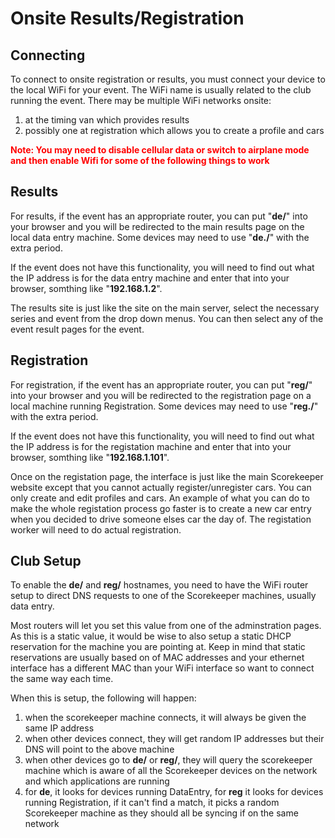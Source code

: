 # Onsite Results/Registration

## Connecting

To connect to onsite registration or results, you must connect your device to
the local WiFi for your event.  The WiFi name is usually related to the club
running the event.  There may be multiple WiFi networks onsite:

1. at the timing van which provides results 
2. possibly one at registration which allows you to create a profile and cars 

**<span style='color:red'>
Note: You may need to disable cellular data or switch to airplane mode and
then enable Wifi for some of the following things to work
</span>**


## Results

For results, if the event has an appropriate router, you can put "**de/**" into
your browser and you will be redirected to the main results page on the local
data entry machine.  Some devices may need to use "**de./**" with the extra
period.

If the event does not have this functionality, you will need to find out what
the IP address is for the data entry machine and enter that into your browser,
somthing like "**192.168.1.2**".

The results site is just like the site on the main server, select the necessary
series and event from the drop down menus.  You can then select any of the
event result pages for the event.


## Registration

For registration, if the event has an appropriate router, you can put
"**reg/**" into your browser and you will be redirected to the registration
page on a local machine running Registration.  Some devices may need to use
"**reg./**" with the extra period.

If the event does not have this functionality, you will need to find out what
the IP address is for the registation machine and enter that into your browser,
somthing like "**192.168.1.101**".

Once on the registation page, the interface is just like the main Scorekeeper
website except that you cannot actually register/unregister cars.  You can only
create and edit profiles and cars.  An example of what you can do to make the
whole registation process go faster is to create a new car entry when you
decided to drive someone elses car the day of.  The registation worker will
need to do actual registration.


## Club Setup

To enable the **de/** and **reg/** hostnames, you need to have the WiFi router
setup to direct DNS requests to one of the Scorekeeper machines, usually data
entry.

Most routers will let you set this value from one of the adminstration pages.
As this is a static value, it would be wise to also setup a static DHCP
reservation for the machine you are pointing at.  Keep in mind that static
reservations are usually based on of MAC addresses and your ethernet interface
has a different MAC than your WiFi interface so want to connect the same way
each time.

When this is setup, the following will happen:

 1. when the scorekeeper machine connects, it will always be given the same IP address
 1. when other devices connect, they will get random IP addresses but their DNS will point
    to the above machine
 1. when other devices go to **de/** or **reg/**, they will query the scorekeeper
    machine which is aware of all the Scorekeeper devices on the network and which applications are running
 1. for **de**, it looks for devices running DataEntry, for **reg** it looks for devices
    running Registration, if it can't find a match, it picks a random Scorekeeper machine
    as they should all be syncing if on the same network
